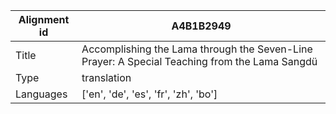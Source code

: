 |Alignment id | A4B1B2949
| --- | --- 
|Title | Accomplishing the Lama through the Seven-Line Prayer: A Special Teaching from the Lama Sangdü 
|Type | translation
|Languages | ['en', 'de', 'es', 'fr', 'zh', 'bo']